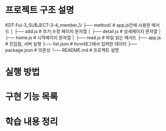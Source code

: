 # 프로젝트 구조 설명
KDT-Ful-3_SUBJECT-3-4_member_1/
├── method/ # app.js안에 사용한 메서드 
│   ├── add.js # 추가,수정 페이지 문자열
│   ├── detail.js # 상세페이지 문자열
│   ├── home.js # 시작페이지 문자열
│   ├── read.js # 파일 읽는 메서드
├── app.js # 진입점, 서버 실행
├── list.json # form태그에서 입력한 데이터
├── package.json # 의존성
└── README.md # 프로젝트 설명
# 실행 방법
# 구현 기능 목록
# 학습 내용 정리